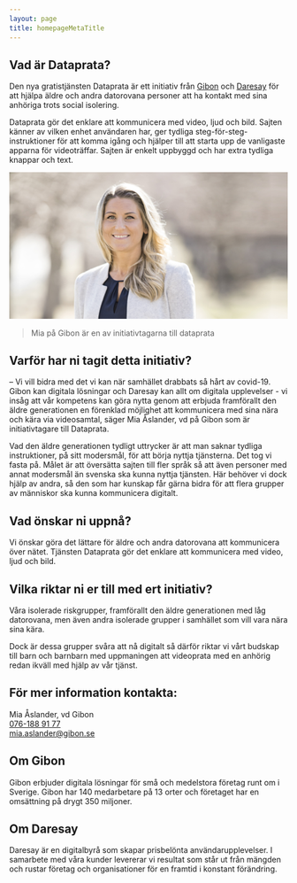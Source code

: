 ```yaml
---
layout: page
title: homepageMetaTitle
---
```


## Vad är Dataprata?

Den nya gratistjänsten Dataprata är ett initiativ från [Gibon](https://www.gibon.se) och [Daresay](https://daresay.co)
för att hjälpa äldre och andra datorovana personer att ha kontakt med sina anhöriga trots social isolering.

Dataprata gör det enklare att kommunicera med video, ljud och bild. Sajten känner av vilken enhet användaren har, ger tydliga steg-för-steg-instruktioner
för att komma igång och hjälper till att starta upp de vanligaste apparna för videoträffar. Sajten är enkelt uppbyggd och har extra tydliga knappar och text.

![Mia på Gibon](mia-gibon.jpg "Mia CEO på Gibon")

> Mia på Gibon är en av initiativtagarna till dataprata

## Varför har ni tagit detta initiativ?

&ndash; Vi vill bidra med det vi kan när samhället drabbats så hårt av covid-19. Gibon kan digitala lösningar och Daresay kan allt om digitala upplevelser - vi insåg att vår kompetens kan göra nytta genom att erbjuda framförallt den äldre generationen en förenklad möjlighet att kommunicera med sina nära och kära via videosamtal, säger Mia Åslander, vd på Gibon som är initiativtagare till Dataprata.

Vad den äldre generationen tydligt uttrycker är att man saknar tydliga instruktioner, på sitt modersmål, för att börja nyttja tjänsterna. Det tog vi fasta på. Målet är att översätta sajten till fler språk så att även personer med annat modersmål än svenska ska kunna nyttja tjänsten. Här behöver vi dock hjälp av andra, så den som har kunskap får gärna bidra för att flera grupper av människor ska kunna kommunicera digitalt.

## Vad önskar ni uppnå?

Vi önskar göra det lättare för äldre och andra datorovana att kommunicera över nätet. Tjänsten Dataprata gör det enklare att kommunicera med video, ljud och bild.

## Vilka riktar ni er till med ert initiativ?

Våra isolerade riskgrupper, framförallt den äldre generationen med låg datorovana, men även andra isolerade grupper i samhället som vill vara nära sina kära.

Dock är dessa grupper svåra att nå digitalt så därför riktar vi vårt budskap till barn och barnbarn med uppmaningen att videoprata med en anhörig redan ikväll med hjälp av vår tjänst.

## För mer information kontakta:

Mia Åslander, vd Gibon <br/>
[076-188 91 77](tel:+46761889177)<br/>
[mia.aslander@gibon.se](mailto:mia.aslander@gibon.se)</a>

## Om Gibon

Gibon erbjuder digitala lösningar för små och medelstora företag runt om i Sverige. Gibon har 140 medarbetare på 13 orter och företaget har en omsättning på drygt 350 miljoner.

## Om Daresay

Daresay är en digitalbyrå som skapar prisbelönta användarupplevelser. I samarbete med våra kunder levererar vi resultat som står ut från mängden och rustar företag och organisationer för en framtid i konstant förändring.
